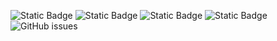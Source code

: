 ![Static Badge](https://img.shields.io/badge/blacklists-61-000000) ![Static Badge](https://img.shields.io/badge/blacklisted-3009492-cc0000) ![Static Badge](https://img.shields.io/badge/whitelisted-2254-00CC00) ![Static Badge](https://img.shields.io/badge/streaming_blacklist-28107-000000) ![GitHub issues](https://img.shields.io/github/issues/fabriziosalmi/blacklists)
